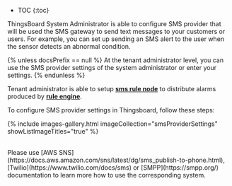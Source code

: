* TOC
{:toc}

ThingsBoard System Administrator is able to configure SMS provider that will be used the SMS gateway to send text messages to your customers or users.
For example, you can set up sending an SMS alert to the user when the sensor detects an abnormal condition.

{% unless docsPrefix == null %}
At the tenant administrator level, you can use the SMS provider settings of the system administrator or enter your settings.
{% endunless %}

Tenant administrator is able to setup [**sms rule node**](/docs/{{docsPrefix}}user-guide/rule-engine-2-0/external-nodes/#send-sms-node) to distribute alarms produced by [**rule engine**](/docs/{{docsPrefix}}user-guide/rule-engine-2-0/re-getting-started/).  

To configure SMS provider settings in Thingsboard, follow these steps:

{% include images-gallery.html imageCollection="smsProviderSettings" showListImageTitles="true" %}

<br>
Please use [AWS SNS](https://docs.aws.amazon.com/sns/latest/dg/sms_publish-to-phone.html), [Twilio](https://www.twilio.com/docs/sms) or [SMPP](https://smpp.org/) documentation to learn more how to use the corresponding system.
